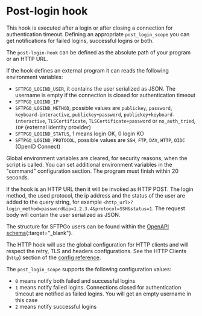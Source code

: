 # Post-login hook

This hook is executed after a login or after closing a connection for authentication timeout. Defining an appropriate `post_login_scope` you can get notifications for failed logins, successful logins or both.

The `post-login-hook` can be defined as the absolute path of your program or an HTTP URL.

If the hook defines an external program it can reads the following environment variables:

- `SFTPGO_LOGIND_USER`, it contains the user serialized as JSON. The username is empty if the connection is closed for authentication timeout
- `SFTPGO_LOGIND_IP`
- `SFTPGO_LOGIND_METHOD`, possible values are `publickey`, `password`, `keyboard-interactive`, `publickey+password`, `publickey+keyboard-interactive`, `TLSCertificate`, `TLSCertificate+password` or `no_auth_tried`, `IDP` (external identity provider)
- `SFTPGO_LOGIND_STATUS`, 1 means login OK, 0 login KO
- `SFTPGO_LOGIND_PROTOCOL`, possible values are `SSH`, `FTP`, `DAV`, `HTTP`, `OIDC` (OpenID Connect)

Global environment variables are cleared, for security reasons, when the script is called. You can set additional environment variables in the "command" configuration section.
The program must finish within 20 seconds.

If the hook is an HTTP URL then it will be invoked as HTTP POST. The login method, the used protocol, the ip address and the status of the user are added to the query string, for example `<http_url>?login_method=password&ip=1.2.3.4&protocol=SSH&status=1`.
The request body will contain the user serialized as JSON.

The structure for SFTPGo users can be found within the [OpenAPI schema](https://github.com/drakkan/sftpgo/blob/2.6.x/openapi/openapi.yaml){:target="_blank"}.

The HTTP hook will use the global configuration for HTTP clients and will respect the retry, TLS and headers configurations. See the HTTP Clients (`http`) section of the [config reference](config-file.md#http-clients).

The `post_login_scope` supports the following configuration values:

- `0` means notify both failed and successful logins
- `1` means notify failed logins. Connections closed for authentication timeout are notified as failed logins. You will get an empty username in this case
- `2` means notify successful logins
